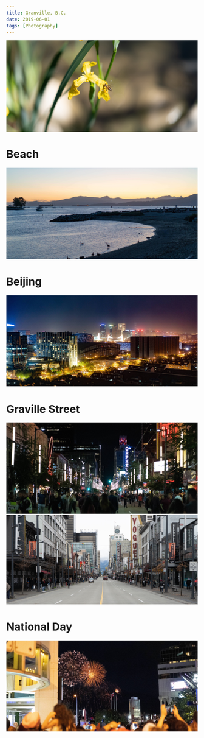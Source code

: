 ```yaml
---
title: Granville, B.C.
date: 2019-06-01
tags: [Photography]
---
```



![](Bee.jpg)

<!--truncate-->

# Beach
![](Beach.jpg)

# Beijing
![](Beijing.jpg)

# Graville Street 
![](Granville.jpg)
![](Granville2.jpg)

# National Day
![](NationalDay.jpg)